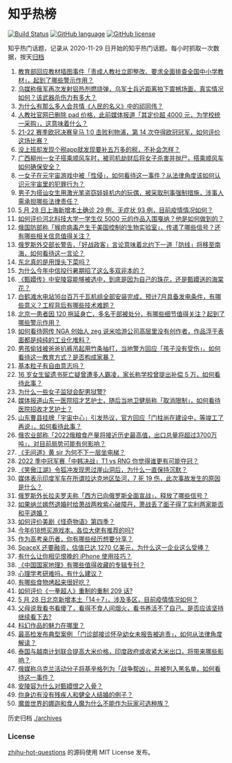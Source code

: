 # 知乎热榜
[![Build Status](https://github.com/ToWeLong/zhihu-hot-questions/workflows/CI/badge.svg)](https://github.com/ToWeLong/zhihu-hot-questions/actions)
[![GitHub language](https://img.shields.io/badge/language-golang-orange.svg)](https://golang.org/)
[![GitHub license](https://img.shields.io/github/license/ToWeLong/zhihu-hot-questions)](https://github.com/ToWeLong/zhihu-hot-questions/blob/main/LICENSE)

知乎热门话题，记录从 2020-11-29 日开始的知乎热门话题。每小时抓取一次数据，按天[归档](./archives)

<!-- BEGIN -->

1. [教育部回应教材插图事件「责成人教社立即整改、要求全面排查全国中小学教材」，起到了哪些警示作用？](https://www.zhihu.com/question/534997080)
1. [乌媒称俄军再次发射铝热剂燃烧弹，乌军士兵近距离拍下震撼场面，真实情况如何？该武器杀伤力有多大？](https://www.zhihu.com/question/534942000)
1. [为什么有那么多人会共情《人民的名义》中的祁同伟？](https://www.zhihu.com/question/534577647)
1. [人教社官网已删除 pad 价格，此前媒体报道「其定价超 4000 元，为学校统一采购」，这意味着什么？](https://www.zhihu.com/question/534810652)
1. [21-22 赛季欧冠决赛皇马 1:0 击败利物浦，第 14 次夺得欧冠冠军，如何评价这场比赛？](https://www.zhihu.com/question/535023847)
1. [没上班却发现个税app就发现要补五万多的税，不补会怎样？](https://www.zhihu.com/question/534177737)
1. [广西柳州一女子搭乘顺风车时，被司机劫财后将女子杀害并抛尸，搭乘顺风车如何确保安全？](https://www.zhihu.com/question/534565260)
1. [一女子在元宇宙游戏中被「性侵」，如何看待这一事件？从法律角度该如何认识元宇宙里的犯罪行为？](https://www.zhihu.com/question/535004258)
1. [男子为搭讪女生用激光笔盗窃娃娃机内的玩偶，被采取刑事强制措施，涉事人需承担哪些法律责任？](https://www.zhihu.com/question/534103359)
1. [5 月 28 日上海新增本土确诊 29 例、无症状 93 例，目前疫情情况如何？](https://www.zhihu.com/question/535061975)
1. [如何评价河北科技大学一学生仅 5000 元的作品入围戛纳？他是如何做到的？](https://www.zhihu.com/question/534773901)
1. [俄国防部称「猴痘病毒产生于美国控制的生物实验室」，传递了哪些信号？还有哪些相关信息值得关注？](https://www.zhihu.com/question/534876760)
1. [俄罗斯外交部长警告，「好战政客」言论意味着北约下一道「防线」将移至南海，如何看待这一言论？](https://www.zhihu.com/question/534837434)
1. [东北真的是用馒头下菜吗？](https://www.zhihu.com/question/434980751)
1. [为什么今年中信投行暑期招了这么多双非本的？](https://www.zhihu.com/question/534632888)
1. [《甄嬛传》中安陵容能够被选中，到底是因为自己的珠花，还是甄嬛送的海棠花？](https://www.zhihu.com/question/534876084)
1. [白鹤滩水电站16台百万千瓦机组全部安装完成，预计7月具备发电条件，有哪些意义？工程背后有哪些技术难题？](https://www.zhihu.com/question/534379291)
1. [北京一患者因 120 拖延身亡，多名干部被处分，有哪些细节值得关注？起到了哪些警示作用？](https://www.zhihu.com/question/535064268)
1. [如何看待网传 NGA 创始人 zeg 说米哈游公司高层里没有创作者，作品浮于表面都是纯纯的工业化堆料？](https://www.zhihu.com/question/534881363)
1. [男孩偷钱被爸爸扒裤吊起用竹条抽打，当地警方回应「孩子没有受伤」，如何看待这一教育方式？是否构成家暴？](https://www.zhihu.com/question/535063993)
1. [基本粒子有自由意志吗？](https://www.zhihu.com/question/532952027)
1. [16 岁女生留遗书死亡疑曾遭多人霸凌，家长称学校曾提出补偿 5 万，如何看待此事？](https://www.zhihu.com/question/534762970)
1. [为什么一些女子监狱会配男狱警?](https://www.zhihu.com/question/424632723)
1. [媒体报道山东一医院招才艺护士，随后当地卫健局称「取消限制」，如何看待医院招收才艺护士？](https://www.zhihu.com/question/534686790)
1. [山东曹县挂牌「宇宙中心」引发热议，官方回应「门柱尚在建设中，等竣工了再说」，如何看待此事？](https://www.zhihu.com/question/534785462)
1. [俄农业部称「2022俄粮食产量将接近历史最高值，出口总量将超过3700万吨」，对目前局势可能有何影响？](https://www.zhihu.com/question/534826312)
1. [《无间道》黄 sir 为何不下一层坐电梯？](https://www.zhihu.com/question/29464361)
1. [2022 季中冠军赛「中韩决战」T1 vs RNG 你觉得谁更有可能夺冠？](https://www.zhihu.com/question/534989068)
1. [《笑傲江湖》令狐冲发现思过崖山洞后，为什么一直保持沉默？](https://www.zhihu.com/question/523467190)
1. [媒体表示印度军车在所谓拉达克地区坠河，7 死 19 伤，此次事故发生的原因是什么？](https://www.zhihu.com/question/534970381)
1. [俄罗斯外长拉夫罗夫称「西方已向俄罗斯全面宣战」，释放了哪些信号？](https://www.zhihu.com/question/534852008)
1. [如果纳兰嫣然退婚时给萧战两枚紫心破障丹，萧战丢了面子得了实利两家能否和平退婚？](https://www.zhihu.com/question/533990521)
1. [如何评价美剧《怪奇物语》第四季？](https://www.zhihu.com/question/289232054)
1. [今年618想买游戏本，各位大佬有推荐的吗?](https://www.zhihu.com/question/532771130)
1. [作为高考亲历者，你有哪些经历想要分享？](https://www.zhihu.com/question/534851729)
1. [​SpaceX 还要融资，估值已达 1270 亿美元，为什么这一企业这么受捧？](https://www.zhihu.com/question/534568604)
1. [有什么让你相见恨晚的 iPhone 使用技巧？](https://www.zhihu.com/question/33734678)
1. [《中国国家地理》有哪些值得收藏的专辑专刊？](https://www.zhihu.com/question/36595394)
1. [心理学考研难吗，有什么建议？](https://www.zhihu.com/question/394273654)
1. [有哪些食物烤起来很好吃？](https://www.zhihu.com/question/40092560)
1. [如何评价《一拳超人》重制的重制 209 话?](https://www.zhihu.com/question/534429801)
1. [5 月 28 日北京新增本土「14＋7」，涉及多区，目前疫情情况如何？](https://www.zhihu.com/question/535062037)
1. [父母说我看书看傻了，看得不食人间烟火，看书养活不了自己。是否应该坚持继续看下去?](https://www.zhihu.com/question/355374576)
1. [科幻作品的魅力在哪里？](https://www.zhihu.com/question/489163429)
1. [最高检发布典型案例  「门诊部接诊怀孕幼女未报告被追责」，如何从法律角度解读？](https://www.zhihu.com/question/534833239)
1. [泰国与越南计划联合提高大米价格，印度政府或收紧大米出口，将带来哪些影响？](https://www.zhihu.com/question/535017054)
1. [俄媒称乌克兰活动分子将基辛格列为「战争帮凶」，并被列入黑名单，如何看待这一事件？](https://www.zhihu.com/question/535055614)
1. [安陵容为什么对甄嬛恨之入骨？](https://www.zhihu.com/question/454074878)
1. [你身边有没有残疾人和健全人结婚的例子？](https://www.zhihu.com/question/398355507)
1. [魔兽世界的娜迦和食人魔为什么不能作为玩家可选种族？](https://www.zhihu.com/question/469940382)

<!-- END -->

历史归档 [./archives](./archives)


### License
[zhihu-hot-questions](https://github.com/towelong/zhihu-hot-questions) 的源码使用 MIT License 发布。